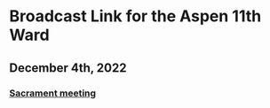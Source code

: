 # Broadcast Link for the Aspen 11th Ward

## December 4th, 2022
### [Sacrament meeting](https://www.youtube.com/watch?v=lkW1-o0k4eM)
